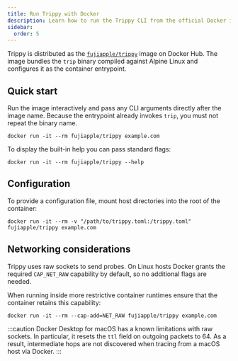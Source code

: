 ```yaml
---
title: Run Trippy with Docker
description: Learn how to run the Trippy CLI from the official Docker image.
sidebar:
  order: 5
---
```


Trippy is distributed as the [`fujiapple/trippy`](https://hub.docker.com/r/fujiapple/trippy/) image on Docker Hub. The
image bundles the `trip` binary compiled against Alpine Linux and configures it as the container entrypoint.

## Quick start

Run the image interactively and pass any CLI arguments directly after the image name. Because the entrypoint already
invokes `trip`, you must not repeat the binary name.

```shell
docker run -it --rm fujiapple/trippy example.com
```

To display the built-in help you can pass standard flags:

```shell
docker run -it --rm fujiapple/trippy --help
```

## Configuration

To provide a configuration file, mount host directories into the root of the container:

```shell
docker run -it --rm -v "/path/to/trippy.toml:/trippy.toml" fujiapple/trippy example.com
```

## Networking considerations

Trippy uses raw sockets to send probes. On Linux hosts Docker grants the required `CAP_NET_RAW` capability by
default, so no additional flags are needed.

When running inside more restrictive container runtimes ensure that the container retains this capability:

```shell
docker run -it --rm --cap-add=NET_RAW fujiapple/trippy example.com
```

:::caution
Docker Desktop for macOS has a known limitations with raw sockets. In particular, it resets the `ttl` field on outgoing
packets to 64. As a result, intermediate hops are not discovered when tracing from a macOS host via Docker.
:::

